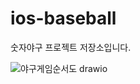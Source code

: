 # ios-baseball
숫자야구 프로젝트 저장소입니다. 

![야구게임순서도 drawio](https://user-images.githubusercontent.com/105549066/184303941-a0f84052-aa12-4906-b55a-25e300ee9845.png)
